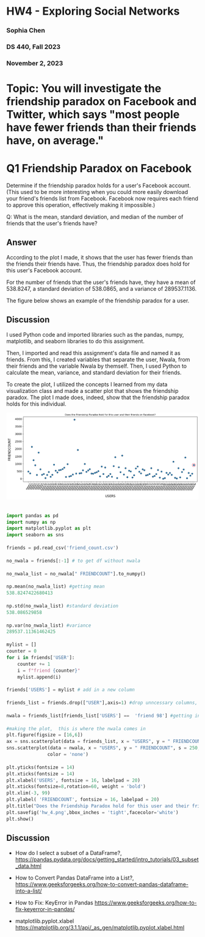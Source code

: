 # HW4 - Exploring Social Networks
### Sophia Chen 
### DS 440, Fall 2023
### November 2, 2023 

# Topic: You will investigate the friendship paradox on Facebook and Twitter, which says "most people have fewer friends than their friends have, on average."

# Q1 Friendship Paradox on Facebook

Determine if the friendship paradox holds for a user's Facebook account. (This used to be more interesting when you could more easily download your friend's friends list from Facebook. Facebook now requires each friend to approve this operation, effectively making it impossible.)

Q: What is the mean, standard deviation, and median of the number of friends that the user's friends have?



## Answer
According to the plot I made, it shows that the user has fewer friends than the friends their friends have. Thus, the friendship paradox does hold for this user's Facebook account. 

For the number of friends that the user's friends have, they have a mean of 538.8247, a standard deviation of 538.0865, and a variance of 289537.1136. 

The figure below shows an example of the friendship paradox for a user.

## Discussion

I used Python code and imported libraries such as the pandas, numpy, matplotlib, and seaborn libraries to do this assignment. 

Then, I imported and read this assignment's data file and named it as friends. From this, I created variables that separate the user, Nwala, from their friends and the variable Nwala by themself. Then, I used Python to calculate the mean, variance, and standard deviation for their friends. 

To create the plot, I utilized the concepts I learned from my data visualization class and made a scatter plot that shows the friendship paradox. The plot I made does, indeed, show that the friendship paradox holds for this individual. 

![\label{fig:friendship}](https://github.com/schen8180/data440/blob/main/hw4/hw_4plot.png?raw=true)


```python

import pandas as pd
import numpy as np
import matplotlib.pyplot as plt
import seaborn as sns

friends = pd.read_csv('friend_count.csv')

no_nwala = friends[:-1] # to get df without nwala

no_nwala_list = no_nwala[" FRIENDCOUNT"].to_numpy()

np.mean(no_nwala_list) #getting mean
538.8247422680413

np.std(no_nwala_list) #standard deviation
538.086529858

np.var(no_nwala_list) #variance 
289537.11361462425

mylist = []
counter = 0
for i in friends['USER']:
    counter += 1
    i = f"friend {counter}" 
    mylist.append(i)

friends['USERS'] = mylist # add in a new column

friends_list = friends.drop(["USER"],axis=1) #drop unncessary columns, such as the old column

nwala = friends_list[friends_list['USERS'] ==  'friend 98'] #getting info about nwala

#making the plot,  this is where the nwala comes in 
plt.figure(figsize = [16,6])
ax = sns.scatterplot(data = friends_list, x = "USERS", y = " FRIENDCOUNT", s = 60, alpha = 0.99, ec = 'k')
sns.scatterplot(data = nwala, x = "USERS", y = " FRIENDCOUNT", s = 250, ec = 'crimson', ax = ax,
               color = 'none')

plt.yticks(fontsize = 14)
plt.xticks(fontsize = 14)
plt.xlabel('USERS', fontsize = 16, labelpad = 20)
plt.xticks(fontsize=8,rotation=60, weight = 'bold')
plt.xlim(-3, 99)
plt.ylabel( 'FRIENDCOUNT', fontsize = 16, labelpad = 20)
plt.title("Does the Friendship Paradox hold for this user and their friends on Facebook?")
plt.savefig('hw_4.png',bbox_inches = 'tight',facecolor='white')
plt.show()

```


## Discussion


* How do I select a subset of a DataFrame?, <https://pandas.pydata.org/docs/getting_started/intro_tutorials/03_subset_data.html>

* How to Convert Pandas DataFrame into a List?, <https://www.geeksforgeeks.org/how-to-convert-pandas-dataframe-into-a-list/>

* How to Fix: KeyError in Pandas <https://www.geeksforgeeks.org/how-to-fix-keyerror-in-pandas/>

* matplotlib.pyplot.xlabel <https://matplotlib.org/3.1.1/api/_as_gen/matplotlib.pyplot.xlabel.html>